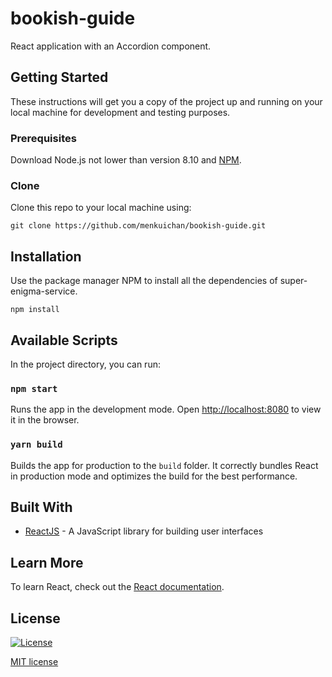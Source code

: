 # bookish-guide

React application with an Accordion component.

## Getting Started

These instructions will get you a copy of the project up and running on your local machine for development and testing purposes.

### Prerequisites

Download Node.js not lower than version 8.10 and [NPM](https://nodejs.org/en/download/).

### Clone

Clone this repo to your local machine using:
```
git clone https://github.com/menkuichan/bookish-guide.git
```

## Installation

Use the package manager NPM to install all the dependencies of super-enigma-service.

```
npm install
```

## Available Scripts

In the project directory, you can run:

### `npm start`

Runs the app in the development mode. Open [http://localhost:8080](http://localhost:8080) to view it in the browser.

### `yarn build`

Builds the app for production to the `build` folder. It correctly bundles React in production mode and optimizes the build for the best performance.
## Built With

* [ReactJS](https://reactjs.org/) - A JavaScript library for building user interfaces

## Learn More

To learn React, check out the [React documentation](https://reactjs.org/).

## License

[![License](http://img.shields.io/:license-mit-blue.svg?style=flat-square)](http://badges.mit-license.org)

[MIT license](https://choosealicense.com/licenses/mit/)
